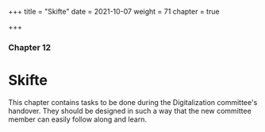 +++
title = "Skifte"
date =  2021-10-07
weight = 71
chapter = true

+++

### Chapter 12

# Skifte 

This chapter contains tasks to be done during the Digitalization committee's handover. 
They should be designed in such a way that the new committee member can easily follow along and learn. 


